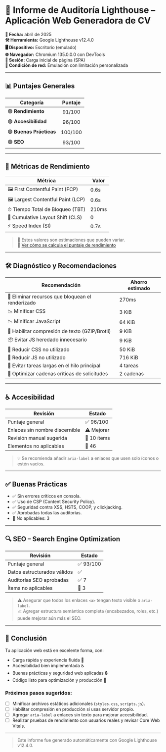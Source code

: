 # 🔎 Informe de Auditoría Lighthouse – Aplicación Web Generadora de CV

**📅 Fecha:** abril de 2025  
**🛠 Herramienta:** Google Lighthouse v12.4.0  
**🖥 Dispositivo:** Escritorio (emulado)  
**🌐 Navegador:** Chromium 135.0.0.0 con DevTools  
**🔄 Sesión:** Carga inicial de página (SPA)  
**🚦 Condición de red:** Emulación con limitación personalizada

---

## 📊 Puntajes Generales

| Categoría                | Puntaje |
|--------------------------|:-------:|
| 🟢 **Rendimiento**      | 91/100  |
| 🟢 **Accesibilidad**    | 96/100  |
| 🟢 **Buenas Prácticas** | 100/100 |
| 🟢 **SEO**              | 93/100  |

---

## 🚀 Métricas de Rendimiento

| Métrica                            | Valor |
|------------------------------------|-------|
| 🖼 First Contentful Paint (FCP)    | 0.6s  |
| 🖼 Largest Contentful Paint (LCP)  | 0.6s  |
| ⏱ Tiempo Total de Bloqueo (TBT)   | 210ms |
| 📐 Cumulative Layout Shift (CLS)  | 0     |
| ⚡ Speed Index (SI)               | 0.7s  |

> 📌 Estos valores son estimaciones que pueden variar.  
> 🔗 [Ver cómo se calcula el puntaje de rendimiento](https://web.dev/performance-scoring/)

---

## 🛠️ Diagnóstico y Recomendaciones

| Recomendación                                           | Ahorro estimado |
|---------------------------------------------------------|-----------------|
| 🚫 Eliminar recursos que bloquean el renderizado       | 270ms           |
| 📉 Minificar CSS                                       | 3 KiB           |
| 📉 Minificar JavaScript                                | 64 KiB          |
| 🔄 Habilitar compresión de texto (GZIP/Brotli)         | 9 KiB           |
| 📦 Evitar JS heredado innecesario                      | 9 KiB           |
| 🧹 Reducir CSS no utilizado                            | 50 KiB          |
| 🧹 Reducir JS no utilizado                             | 716 KiB         |
| 🧵 Evitar tareas largas en el hilo principal           | 4 tareas        |
| 🔗 Optimizar cadenas críticas de solicitudes           | 2 cadenas       |

---

## ♿ Accesibilidad

| Revisión                       | Estado      |
|--------------------------------|-------------|
| Puntaje general                | ✅ 96/100   |
| Enlaces sin nombre discernible | ⚠️ Mejorar  |
| Revisión manual sugerida       | 🧪 10 ítems |
| Elementos no aplicables        | 🚫 46       |

> 💡 Se recomienda añadir `aria-label` a enlaces que usen solo íconos o estén vacíos.

---

## ✅ Buenas Prácticas

- ✅ Sin errores críticos en consola.
- ✅ Uso de CSP (Content Security Policy).
- ✅ Seguridad contra XSS, HSTS, COOP, y clickjacking.
- ✅ Aprobadas todas las auditorías.
- 🚫 No aplicables: 3

---

## 🔍 SEO – Search Engine Optimization

| Revisión                         | Estado     |
|----------------------------------|------------|
| Puntaje general                  | ✅ 93/100  |
| Datos estructurados válidos      | ✅         |
| Auditorías SEO aprobadas         | ✅ 7       |
| Ítems no aplicables              | 🚫 3       |

> ⚠️ Asegurar que todos los enlaces `<a>` tengan texto visible o `aria-label`.  
> 📈 Agregar estructura semántica completa (encabezados, roles, etc.) puede mejorar aún más el SEO.

---

## 🧠 Conclusión

Tu aplicación web está en excelente forma, con:
- Carga rápida y experiencia fluida 🧭
- Accesibilidad bien implementada ♿
- Buenas prácticas y seguridad web aplicadas 🔒
- Código listo para optimización y producción 🚀

### Próximos pasos sugeridos:
- [ ] Minificar archivos estáticos adicionales (`styles.css`, `scripts.js`).
- [ ] Habilitar compresión en producción si usas servidor propio.
- [ ] Agregar `aria-label` a enlaces sin texto para mejorar accesibilidad.
- [ ] Realizar pruebas de rendimiento con usuarios reales y revisar Core Web Vitals.

---

> Este informe fue generado automáticamente con Google Lighthouse v12.4.0.